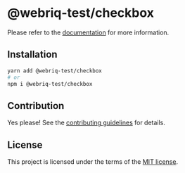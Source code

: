# @webriq-test/checkbox

Please refer to the [documentation](https://stackshift-ui.webriq.com/docs/components/checkbox) for more information.

## Installation

```sh
yarn add @webriq-test/checkbox
# or
npm i @webriq-test/checkbox
```

## Contribution

Yes please! See the
[contributing guidelines](https://github.com/stackshift-ui/components/master/CONTRIBUTING.md)
for details.

## License

This project is licensed under the terms of the
[MIT license](https://github.com/stackshift-ui/components/master/LICENSE).

